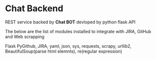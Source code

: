 # Chat Backend

REST service backed by **Chat BOT** devloped by python flask API

The below are the list of modules installed to integrate with JIRA, GitHub and Web scrapping

Flask PyGithub, JIRA, yaml, json, sys, requests, scrapy, urllib2, BeautifulSoup(parse html elemnts), re(regular expression)